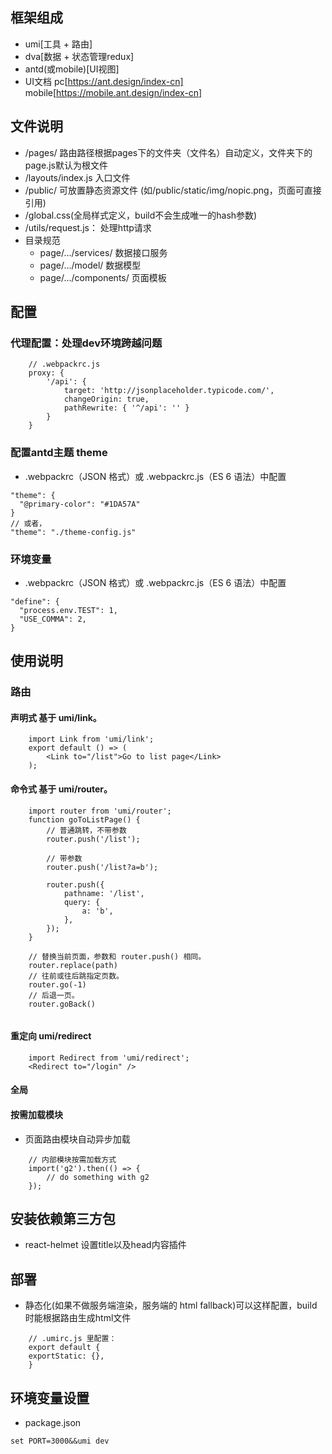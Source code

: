 ## 框架组成
- umi[工具 + 路由]
- dva[数据 + 状态管理redux]
- antd(或mobile)[UI视图]
- UI文档
pc[https://ant.design/index-cn]
mobile[https://mobile.ant.design/index-cn]


## 文件说明
- /pages/ 路由路径根据pages下的文件夹（文件名）自动定义，文件夹下的page.js默认为根文件
- /layouts/index.js 入口文件
- /public/ 可放置静态资源文件 (如/public/static/img/nopic.png，页面可直接引用<img src="static/img/nopic.png" alt="" />)
- /global.css(全局样式定义，build不会生成唯一的hash参数)
- /utils/request.js： 处理http请求
- 目录规范 
    - page/.../services/ 数据接口服务
    - page/.../model/ 数据模型
    - page/.../components/ 页面模板

## 配置
### 代理配置：处理dev环境跨越问题
```
    // .webpackrc.js
    proxy: {
        '/api': {
            target: 'http://jsonplaceholder.typicode.com/',
            changeOrigin: true,
            pathRewrite: { '^/api': '' }
        }
    }
```

### 配置antd主题 theme
- .webpackrc（JSON 格式）或 .webpackrc.js（ES 6 语法）中配置
```
"theme": {
  "@primary-color": "#1DA57A"
}
// 或者，
"theme": "./theme-config.js"
```
### 环境变量
- .webpackrc（JSON 格式）或 .webpackrc.js（ES 6 语法）中配置
```
"define": {
  "process.env.TEST": 1,
  "USE_COMMA": 2,
}
```

## 使用说明

### 路由
#### 声明式 基于 umi/link。
```
    import Link from 'umi/link';
    export default () => (
        <Link to="/list">Go to list page</Link>
    );
```

#### 命令式 基于 umi/router。
```
    import router from 'umi/router';
    function goToListPage() {
        // 普通跳转，不带参数
        router.push('/list');

        // 带参数
        router.push('/list?a=b');

        router.push({
            pathname: '/list',
            query: {
                a: 'b',
            },
        });
    }

    // 替换当前页面，参数和 router.push() 相同。
    router.replace(path)
    // 往前或往后跳指定页数。
    router.go(-1)
    // 后退一页。
    router.goBack()


```
####  重定向 umi/redirect
```
    import Redirect from 'umi/redirect';
    <Redirect to="/login" />
```

#### 全局

#### 按需加载模块
- 页面路由模块自动异步加载
```
    // 内部模块按需加载方式 
    import('g2').then(() => {
        // do something with g2
    });
```

## 安装依赖第三方包
- react-helmet 设置title以及head内容插件

## 部署

- 静态化(如果不做服务端渲染，服务端的 html fallback)可以这样配置，build时能根据路由生成html文件
```
    // .umirc.js 里配置：
    export default {
    exportStatic: {},
    }
```

## 环境变量设置
- package.json
```
set PORT=3000&&umi dev
```